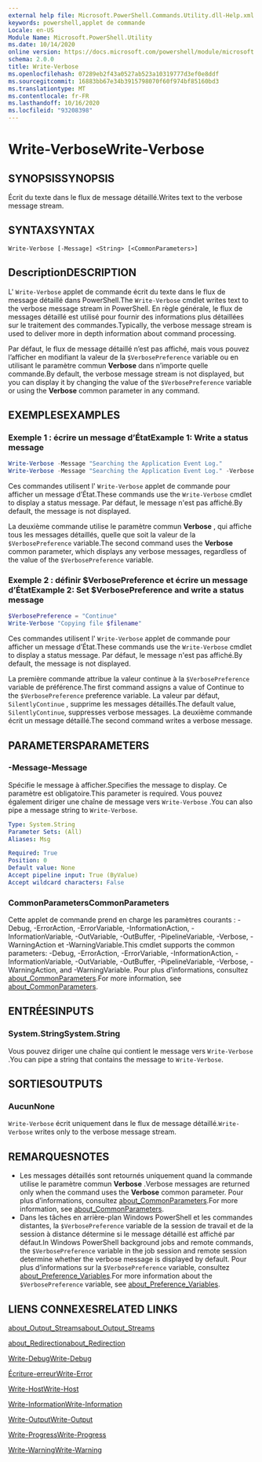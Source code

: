 ```yaml
---
external help file: Microsoft.PowerShell.Commands.Utility.dll-Help.xml
keywords: powershell,applet de commande
Locale: en-US
Module Name: Microsoft.PowerShell.Utility
ms.date: 10/14/2020
online version: https://docs.microsoft.com/powershell/module/microsoft.powershell.utility/write-verbose?view=powershell-6&WT.mc_id=ps-gethelp
schema: 2.0.0
title: Write-Verbose
ms.openlocfilehash: 07289eb2f43a0527ab523a10319777d3ef0e8ddf
ms.sourcegitcommit: 16883bb67e34b3915798070f60f974bf85160bd3
ms.translationtype: MT
ms.contentlocale: fr-FR
ms.lasthandoff: 10/16/2020
ms.locfileid: "93208398"
---
```

# <span data-ttu-id="96393-103">Write-Verbose</span><span class="sxs-lookup"><span data-stu-id="96393-103">Write-Verbose</span></span>

## <span data-ttu-id="96393-104">SYNOPSIS</span><span class="sxs-lookup"><span data-stu-id="96393-104">SYNOPSIS</span></span>
<span data-ttu-id="96393-105">Écrit du texte dans le flux de message détaillé.</span><span class="sxs-lookup"><span data-stu-id="96393-105">Writes text to the verbose message stream.</span></span>

## <span data-ttu-id="96393-106">SYNTAX</span><span class="sxs-lookup"><span data-stu-id="96393-106">SYNTAX</span></span>

```
Write-Verbose [-Message] <String> [<CommonParameters>]
```

## <span data-ttu-id="96393-107">Description</span><span class="sxs-lookup"><span data-stu-id="96393-107">DESCRIPTION</span></span>

<span data-ttu-id="96393-108">L' `Write-Verbose` applet de commande écrit du texte dans le flux de message détaillé dans PowerShell.</span><span class="sxs-lookup"><span data-stu-id="96393-108">The `Write-Verbose` cmdlet writes text to the verbose message stream in PowerShell.</span></span> <span data-ttu-id="96393-109">En règle générale, le flux de messages détaillé est utilisé pour fournir des informations plus détaillées sur le traitement des commandes.</span><span class="sxs-lookup"><span data-stu-id="96393-109">Typically, the verbose message stream is used to deliver more in depth information about command processing.</span></span>

<span data-ttu-id="96393-110">Par défaut, le flux de message détaillé n’est pas affiché, mais vous pouvez l’afficher en modifiant la valeur de la `$VerbosePreference` variable ou en utilisant le paramètre commun **Verbose** dans n’importe quelle commande.</span><span class="sxs-lookup"><span data-stu-id="96393-110">By default, the verbose message stream is not displayed, but you can display it by changing the value of the `$VerbosePreference` variable or using the **Verbose** common parameter in any command.</span></span>

## <span data-ttu-id="96393-111">EXEMPLES</span><span class="sxs-lookup"><span data-stu-id="96393-111">EXAMPLES</span></span>

### <span data-ttu-id="96393-112">Exemple 1 : écrire un message d’État</span><span class="sxs-lookup"><span data-stu-id="96393-112">Example 1: Write a status message</span></span>

```powershell
Write-Verbose -Message "Searching the Application Event Log."
Write-Verbose -Message "Searching the Application Event Log." -Verbose
```

<span data-ttu-id="96393-113">Ces commandes utilisent l' `Write-Verbose` applet de commande pour afficher un message d’État.</span><span class="sxs-lookup"><span data-stu-id="96393-113">These commands use the `Write-Verbose` cmdlet to display a status message.</span></span> <span data-ttu-id="96393-114">Par défaut, le message n'est pas affiché.</span><span class="sxs-lookup"><span data-stu-id="96393-114">By default, the message is not displayed.</span></span>

<span data-ttu-id="96393-115">La deuxième commande utilise le paramètre commun **Verbose** , qui affiche tous les messages détaillés, quelle que soit la valeur de la `$VerbosePreference` variable.</span><span class="sxs-lookup"><span data-stu-id="96393-115">The second command uses the **Verbose** common parameter, which displays any verbose messages, regardless of the value of the `$VerbosePreference` variable.</span></span>

### <span data-ttu-id="96393-116">Exemple 2 : définir $VerbosePreference et écrire un message d’État</span><span class="sxs-lookup"><span data-stu-id="96393-116">Example 2: Set $VerbosePreference and write a status message</span></span>

```powershell
$VerbosePreference = "Continue"
Write-Verbose "Copying file $filename"
```

<span data-ttu-id="96393-117">Ces commandes utilisent l' `Write-Verbose` applet de commande pour afficher un message d’État.</span><span class="sxs-lookup"><span data-stu-id="96393-117">These commands use the `Write-Verbose` cmdlet to display a status message.</span></span> <span data-ttu-id="96393-118">Par défaut, le message n'est pas affiché.</span><span class="sxs-lookup"><span data-stu-id="96393-118">By default, the message is not displayed.</span></span>

<span data-ttu-id="96393-119">La première commande attribue la valeur continue à la `$VerbosePreference` variable de préférence.</span><span class="sxs-lookup"><span data-stu-id="96393-119">The first command assigns a value of Continue to the `$VerbosePreference` preference variable.</span></span> <span data-ttu-id="96393-120">La valeur par défaut, `SilentlyContinue` , supprime les messages détaillés.</span><span class="sxs-lookup"><span data-stu-id="96393-120">The default value, `SilentlyContinue`, suppresses verbose messages.</span></span> <span data-ttu-id="96393-121">La deuxième commande écrit un message détaillé.</span><span class="sxs-lookup"><span data-stu-id="96393-121">The second command writes a verbose message.</span></span>

## <span data-ttu-id="96393-122">PARAMETERS</span><span class="sxs-lookup"><span data-stu-id="96393-122">PARAMETERS</span></span>

### <span data-ttu-id="96393-123">-Message</span><span class="sxs-lookup"><span data-stu-id="96393-123">-Message</span></span>

<span data-ttu-id="96393-124">Spécifie le message à afficher.</span><span class="sxs-lookup"><span data-stu-id="96393-124">Specifies the message to display.</span></span> <span data-ttu-id="96393-125">Ce paramètre est obligatoire.</span><span class="sxs-lookup"><span data-stu-id="96393-125">This parameter is required.</span></span> <span data-ttu-id="96393-126">Vous pouvez également diriger une chaîne de message vers `Write-Verbose` .</span><span class="sxs-lookup"><span data-stu-id="96393-126">You can also pipe a message string to `Write-Verbose`.</span></span>

```yaml
Type: System.String
Parameter Sets: (All)
Aliases: Msg

Required: True
Position: 0
Default value: None
Accept pipeline input: True (ByValue)
Accept wildcard characters: False
```

### <span data-ttu-id="96393-127">CommonParameters</span><span class="sxs-lookup"><span data-stu-id="96393-127">CommonParameters</span></span>

<span data-ttu-id="96393-128">Cette applet de commande prend en charge les paramètres courants : -Debug, -ErrorAction, -ErrorVariable, -InformationAction, -InformationVariable, -OutVariable, -OutBuffer, -PipelineVariable, -Verbose, -WarningAction et -WarningVariable.</span><span class="sxs-lookup"><span data-stu-id="96393-128">This cmdlet supports the common parameters: -Debug, -ErrorAction, -ErrorVariable, -InformationAction, -InformationVariable, -OutVariable, -OutBuffer, -PipelineVariable, -Verbose, -WarningAction, and -WarningVariable.</span></span> <span data-ttu-id="96393-129">Pour plus d’informations, consultez [about_CommonParameters](../Microsoft.PowerShell.Core/About/about_CommonParameters.md).</span><span class="sxs-lookup"><span data-stu-id="96393-129">For more information, see [about_CommonParameters](../Microsoft.PowerShell.Core/About/about_CommonParameters.md).</span></span>

## <span data-ttu-id="96393-130">ENTRÉES</span><span class="sxs-lookup"><span data-stu-id="96393-130">INPUTS</span></span>

### <span data-ttu-id="96393-131">System.String</span><span class="sxs-lookup"><span data-stu-id="96393-131">System.String</span></span>

<span data-ttu-id="96393-132">Vous pouvez diriger une chaîne qui contient le message vers `Write-Verbose` .</span><span class="sxs-lookup"><span data-stu-id="96393-132">You can pipe a string that contains the message to `Write-Verbose`.</span></span>

## <span data-ttu-id="96393-133">SORTIES</span><span class="sxs-lookup"><span data-stu-id="96393-133">OUTPUTS</span></span>

### <span data-ttu-id="96393-134">Aucun</span><span class="sxs-lookup"><span data-stu-id="96393-134">None</span></span>

<span data-ttu-id="96393-135">`Write-Verbose` écrit uniquement dans le flux de message détaillé.</span><span class="sxs-lookup"><span data-stu-id="96393-135">`Write-Verbose` writes only to the verbose message stream.</span></span>

## <span data-ttu-id="96393-136">REMARQUES</span><span class="sxs-lookup"><span data-stu-id="96393-136">NOTES</span></span>

- <span data-ttu-id="96393-137">Les messages détaillés sont retournés uniquement quand la commande utilise le paramètre commun **Verbose** .</span><span class="sxs-lookup"><span data-stu-id="96393-137">Verbose messages are returned only when the command uses the **Verbose** common parameter.</span></span> <span data-ttu-id="96393-138">Pour plus d’informations, consultez [about_CommonParameters](https://go.microsoft.com/fwlink/?LinkID=113216).</span><span class="sxs-lookup"><span data-stu-id="96393-138">For more information, see [about_CommonParameters](https://go.microsoft.com/fwlink/?LinkID=113216).</span></span>
- <span data-ttu-id="96393-139">Dans les tâches en arrière-plan Windows PowerShell et les commandes distantes, la `$VerbosePreference` variable de la session de travail et de la session à distance détermine si le message détaillé est affiché par défaut.</span><span class="sxs-lookup"><span data-stu-id="96393-139">In Windows PowerShell background jobs and remote commands, the `$VerbosePreference` variable in the job session and remote session determine whether the verbose message is displayed by default.</span></span>
  <span data-ttu-id="96393-140">Pour plus d’informations sur la `$VerbosePreference` variable, consultez [about_Preference_Variables](../Microsoft.PowerShell.Core/About/about_Preference_Variables.md).</span><span class="sxs-lookup"><span data-stu-id="96393-140">For more information about the `$VerbosePreference` variable, see [about_Preference_Variables](../Microsoft.PowerShell.Core/About/about_Preference_Variables.md).</span></span>

## <span data-ttu-id="96393-141">LIENS CONNEXES</span><span class="sxs-lookup"><span data-stu-id="96393-141">RELATED LINKS</span></span>

[<span data-ttu-id="96393-142">about_Output_Streams</span><span class="sxs-lookup"><span data-stu-id="96393-142">about_Output_Streams</span></span>](../Microsoft.PowerShell.Core/About/about_Output_Streams.md)

[<span data-ttu-id="96393-143">about_Redirection</span><span class="sxs-lookup"><span data-stu-id="96393-143">about_Redirection</span></span>](../Microsoft.PowerShell.Core/About/about_Redirection.md)

[<span data-ttu-id="96393-144">Write-Debug</span><span class="sxs-lookup"><span data-stu-id="96393-144">Write-Debug</span></span>](Write-Debug.md)

[<span data-ttu-id="96393-145">Écriture-erreur</span><span class="sxs-lookup"><span data-stu-id="96393-145">Write-Error</span></span>](Write-Error.md)

[<span data-ttu-id="96393-146">Write-Host</span><span class="sxs-lookup"><span data-stu-id="96393-146">Write-Host</span></span>](Write-Host.md)

[<span data-ttu-id="96393-147">Write-Information</span><span class="sxs-lookup"><span data-stu-id="96393-147">Write-Information</span></span>](Write-Information.md)

[<span data-ttu-id="96393-148">Write-Output</span><span class="sxs-lookup"><span data-stu-id="96393-148">Write-Output</span></span>](Write-Output.md)

[<span data-ttu-id="96393-149">Write-Progress</span><span class="sxs-lookup"><span data-stu-id="96393-149">Write-Progress</span></span>](Write-Progress.md)

[<span data-ttu-id="96393-150">Write-Warning</span><span class="sxs-lookup"><span data-stu-id="96393-150">Write-Warning</span></span>](Write-Warning.md)
